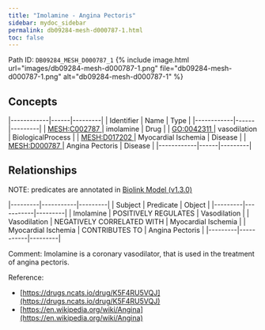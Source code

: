 ```yaml
---
title: "Imolamine - Angina Pectoris"
sidebar: mydoc_sidebar
permalink: db09284-mesh-d000787-1.html
toc: false 
---
```



Path ID: `DB09284_MESH_D000787_1`
{% include image.html url="images/db09284-mesh-d000787-1.png" file="db09284-mesh-d000787-1.png" alt="db09284-mesh-d000787-1" %}

## Concepts

|------------|------|---------|
| Identifier | Name | Type    |
|------------|------|---------|
| <a href="https://identifiers.org/MESH:C002787">MESH:C002787 </a> | imolamine | Drug |
| <a href="https://identifiers.org/GO:0042311">GO:0042311 </a> | vasodilation | BiologicalProcess |
| <a href="https://identifiers.org/MESH:D017202">MESH:D017202 </a> | Myocardial Ischemia | Disease |
| <a href="https://identifiers.org/MESH:D000787">MESH:D000787 </a> | Angina Pectoris | Disease |
|------------|------|---------|

## Relationships


NOTE: predicates are annotated in <a href="https://github.com/biolink/biolink-model/releases/tag/v1.3.0">Biolink Model (v1.3.0)</a>

|---------|-----------|---------|
| Subject | Predicate | Object  |
|---------|-----------|---------|
| Imolamine | POSITIVELY REGULATES | Vasodilation |
| Vasodilation | NEGATIVELY CORRELATED WITH | Myocardial Ischemia |
| Myocardial Ischemia | CONTRIBUTES TO | Angina Pectoris |
|---------|-----------|---------|

Comment: Imolamine is a coronary vasodilator, that is used in the treatment of angina pectoris.

Reference: 
  - [https://drugs.ncats.io/drug/K5F4RU5VQJ](https://drugs.ncats.io/drug/K5F4RU5VQJ)
  - [https://en.wikipedia.org/wiki/Angina](https://en.wikipedia.org/wiki/Angina)
